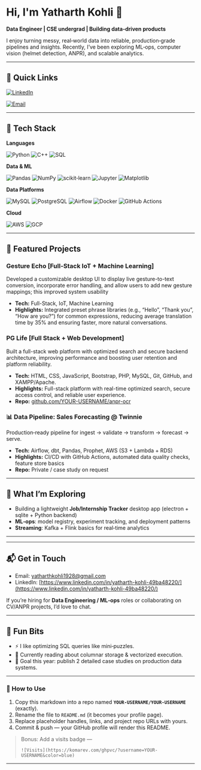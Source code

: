 
# Hi, I'm Yatharth Kohli 👋

**Data Engineer | CSE undergrad | Building data-driven products**

I enjoy turning messy, real‑world data into reliable, production‑grade pipelines and insights. Recently, I’ve been exploring ML‑ops, computer vision (helmet detection, ANPR), and scalable analytics.

---

## 🔗 Quick Links

[![LinkedIn](https://img.shields.io/badge/LinkedIn-0A66C2?style=for-the-badge\&logo=linkedin\&logoColor=white)](https://www.linkedin.com/in/yatharth-kohli-49ba48220/)

[![Email](https://img.shields.io/badge/Email-181717?style=for-the-badge\&logo=gmail\&logoColor=white)](yatharthkohli1928@gmail.com)


---

## 🧰 Tech Stack

**Languages**

![Python](https://img.shields.io/badge/Python-3670A0?logo=python\&logoColor=white\&style=flat)
![C++](https://img.shields.io/badge/C++-00599C?logo=c%2B%2B\&logoColor=white\&style=flat)
![SQL](https://img.shields.io/badge/SQL-025E8C?logo=postgresql\&logoColor=white\&style=flat)

**Data & ML**

![Pandas](https://img.shields.io/badge/Pandas-150458?logo=pandas\&logoColor=white\&style=flat)
![NumPy](https://img.shields.io/badge/NumPy-013243?logo=numpy\&logoColor=white\&style=flat)
![scikit‑learn](https://img.shields.io/badge/scikit--learn-F7931E?logo=scikitlearn\&logoColor=white\&style=flat)
![Jupyter](https://img.shields.io/badge/Jupyter-F37626?logo=jupyter\&logoColor=white\&style=flat)
![Matplotlib](https://img.shields.io/badge/Matplotlib-11557C?logo=plotly\&logoColor=white\&style=flat)

**Data Platforms**

![MySQL](https://img.shields.io/badge/MySQL-005C84?logo=mysql\&logoColor=white\&style=flat)
![PostgreSQL](https://img.shields.io/badge/PostgreSQL-4169E1?logo=postgresql\&logoColor=white\&style=flat)
![Airflow](https://img.shields.io/badge/Apache_Airflow-017CEE?logo=apacheairflow\&logoColor=white\&style=flat)
![Docker](https://img.shields.io/badge/Docker-2496ED?logo=docker\&logoColor=white\&style=flat)
![GitHub Actions](https://img.shields.io/badge/GitHub_Actions-2088FF?logo=githubactions\&logoColor=white\&style=flat)

**Cloud**

![AWS](https://img.shields.io/badge/AWS-232F3E?logo=amazonaws\&logoColor=white\&style=flat)
![GCP](https://img.shields.io/badge/GCP-4285F4?logo=googlecloud\&logoColor=white\&style=flat)

---

## 🚀 Featured Projects

### Gesture Echo [Full-Stack IoT + Machine Learning]

Developed a customizable desktop UI to display live gesture-to-text conversion, incorporate error handling, and allow users
to add new gesture mappings; this improved system usability
* **Tech:** Full-Stack, IoT, Machine Learning
* **Highlights:** Integrated preset phrase libraries (e.g., “Hello”, “Thank you”, “How are you?”) for common expressions, reducing average
translation time by 35% and ensuring faster, more natural conversations.

### PG Life [Full Stack + Web Development]

Built a full-stack web platform with optimized search and secure backend architecture, improving performance and boosting user retention and platform reliability.
* **Tech:** HTML, CSS, JavaScript, Bootstrap, PHP, MySQL, Git, GitHub, and XAMPP/Apache.
* **Highlights:** Full-stack platform with real-time optimized search, secure access control, and reliable user experience.
* **Repo:** [github.com/YOUR-USERNAME/anpr-ocr](https://github.com/YOUR-USERNAME/anpr-ocr)

### 📊 Data Pipeline: Sales Forecasting @ Twinnie

Production‑ready pipeline for ingest → validate → transform → forecast → serve.

* **Tech:** Airflow, dbt, Pandas, Prophet, AWS (S3 + Lambda + RDS)
* **Highlights:** CI/CD with GitHub Actions, automated data quality checks, feature store basics
* **Repo:** Private / case study on request

---

## 🧪 What I’m Exploring

* Building a lightweight **Job/Internship Tracker** desktop app (electron + sqlite + Python backend)
* **ML‑ops**: model registry, experiment tracking, and deployment patterns
* **Streaming**: Kafka + Flink basics for real‑time analytics

---

---

## 📬 Get in Touch

* Email: [yatharthkohli1928@gmail.com](mailto:yatharthkohli1928@gmail.com)
* LinkedIn: [https://www.linkedin.com/in/yatharth-kohli-49ba48220/](https://www.linkedin.com/in/yatharth-kohli-49ba48220/)


If you’re hiring for **Data Engineering / ML‑ops** roles or collaborating on CV/ANPR projects, I’d love to chat.

---

## 🧩 Fun Bits

* ⚡ I like optimizing SQL queries like mini‑puzzles.
* 🧠 Currently reading about columnar storage & vectorized execution.
* 🎯 Goal this year: publish 2 detailed case studies on production data systems.

---

### 📄 How to Use

1. Copy this markdown into a repo named **`YOUR-USERNAME/YOUR-USERNAME`** (exactly).
2. Rename the file to `README.md` (it becomes your profile page).
3. Replace placeholder handles, links, and project repo URLs with yours.
4. Commit & push — your GitHub profile will render this README.

> Bonus: Add a visits badge —
>
> `![Visits](https://komarev.com/ghpvc/?username=YOUR-USERNAME&color=blue)`

---

<!--
**yatharth1928/yatharth1928** is a ✨ _special_ ✨ repository because its `README.md` (this file) appears on your GitHub profile.

Here are some ideas to get you started:

- 🔭 I’m currently working on ...
- 🌱 I’m currently learning ...
- 👯 I’m looking to collaborate on ...
- 🤔 I’m looking for help with ...
- 💬 Ask me about ...
- 📫 How to reach me: ...
- 😄 Pronouns: ...
- ⚡ Fun fact: ...
-->
